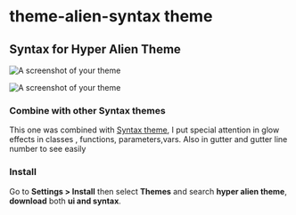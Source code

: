 # theme-alien-syntax theme

## Syntax for Hyper Alien Theme

![A screenshot of your theme](https://cloud.githubusercontent.com/assets/9166224/12531757/6ccda522-c1c8-11e5-982f-df276c194e86.jpg)


![A screenshot of your theme](https://cloud.githubusercontent.com/assets/9166224/12531832/73c65e76-c1ca-11e5-8d47-aaa78938b05b.jpg)

### Combine with other Syntax themes

This one was combined with [Syntax theme](https://atom.io/themes/one-dark-syntax), I put special attention in glow effects in classes , functions, parameters,vars.
Also in gutter and gutter line number to see easily

### Install

Go to __Settings > Install__ then select __Themes__ and search __hyper alien theme__, __download__ both __ui and syntax__.
